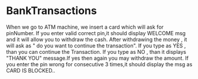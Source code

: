 # BankTransactions
When we go to ATM machine, we insert a card which will ask for pinNumber. If you enter valid correct pin,it should display WELCOME msg and it will allow you to withdraw the cash. After withdrawing the money , it will ask as " do you want to continue the transaction". If you type as YES , than you can continue the Transaction. If you type as NO , than it displays "THANK YOU" message.If yes then again you may withdraw the amount. If you enter the pin wrong for consecutive 3 times,it should display the msg as CARD IS BLOCKED..
